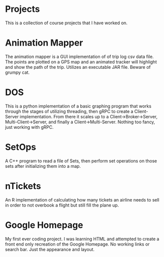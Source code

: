 # Projects
This is a collection of course projects that I have worked on. 

# Animation Mapper  
The animation mapper is a GUI implementation of of trip log csv data file. The points are plotted on a GPS map and an animated tracker will highlight and show the path of the trip. Utilizes an executable JAR file. Beware of grumpy cat.  

# DOS  
This is a python implementation of a basic graphing program that works through the stages of utilizing threading, then gRPC to create a Client-Server implementation. From there it scales up to a Client->Broker->Server, Multi-Client->Server, and finally a Client->Multi-Server. Nothing too fancy, just working with gRPC.  

# SetOps
A C++ program to read a file of Sets, then perform set operations on those sets after initializing them into a map.

# nTickets
An R implementation of calculating how many tickets an airline needs to sell in order to not overbook a flight but still fill the plane up.  

# Google Homepage
My first ever coding project. I was learning HTML and attempted to create a front end only recreation of the Google Homepage. No working links or search bar. Just the appearance and layout.